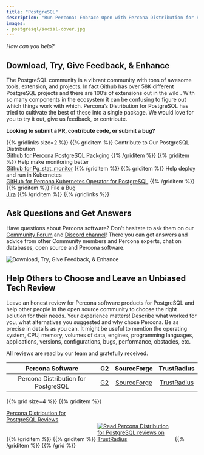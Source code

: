 ```yaml
---
title: "PostgreSQL"
description: "Run Percona: Embrace Open with Percona Distribution for PostgreSQL"
images:
- postgresql/social-cover.jpg
---
```


*How can you help?*

## Download, Try, Give Feedback, & Enhance

The PostgreSQL community is a vibrant community with tons of awesome tools, extension, and projects. In fact Github has over 58K different PostgreSQL projects and there are 100’s of extensions out in the wild . With so many components in the ecosystem it can be confusing to figure out which things work with which. Percona’s Distribution for PostgreSQL has tried to cultivate the best of these into a single package. We would love for you to try it out, give us feedback, or contribute.

**Looking to submit a PR, contribute code, or submit a bug?**

{{% gridlinks size=2 %}}
{{% griditem %}}
Contribute to Our PostgreSQL Distribution<br/>
[Github for Percona PostgreSQL Packging](https://github.com/percona/postgres-packaging)
{{% /griditem %}}
{{% griditem %}}
Help make monitoring better<br/>
[Github for Pg_stat_monitor](https://github.com/percona/pg_stat_monitor/)
{{% /griditem %}}
{{% griditem %}}
Help deploy and run in Kubernetes<br/>
[GitHub for Percona Kubernetes Operator for PostgreSQL](https://github.com/percona/percona-postgresql-operator)
{{% /griditem %}}
{{% griditem %}}
File a Bug<br/>
[Jira](https://jira.percona.com/projects/DISTPG/issues/DISTPG-246?filter=allopenissues)
{{% /griditem %}}
{{% /gridlinks %}}

## Ask Questions and Get Answers

Have questions about Percona software? Don’t hesitate to ask them on our [Community Forum](https://forums.percona.com/c/postgresql/25) and [Discord channel](http://per.co.na/discord)! There you can get answers and advice from other Community members and Percona experts, chat on databases, open source and Percona software. 

![Download, Try, Give Feedback, & Enhance](/postgresql/cover-line-2.jpg)


## Help Others to Choose and Leave an Unbiased Tech Review

Leave an honest review for Percona software products for PostgreSQL and help other people in the open source community to choose the right solution for their needs. Your experience matters! Describe what worked for you, what alternatives you suggested and why chose Percona. Be as precise in details as you can. It might be useful to mention the operating system, CPU, memory, volumes of data, engines, programming languages, applications, versions, configurations, bugs, performance, obstacles, etc. 

All reviews are read by our team and gratefully received.

| Percona Software | G2 | SourceForge | TrustRadius |
|:-----------------:|:--:|:-----------:|:-----------:|
| Percona Distribution for PostgreSQL | [G2](https://www.g2.com/products/percona-distribution-for-postgresql/reviews/) | [SourceForge](https://sourceforge.net/software/product/Percona-Distribution-for-PostgreSQL/) | [TrustRadius](https://www.trustradius.com/products/percona-distribution-for-postgresql/reviews) |


{{% grid size=4 %}}
{{% griditem %}}
<!-- Begin SF Tag -->
<div class="sf-root" data-id="3262682" data-variant-id="sf" data-badge="dark-default" data-metadata="" style="width:180px" data-project-url="https://sourceforge.net/software/product/Percona-Distribution-for-PostgreSQL/">
    <a href="https://sourceforge.net/software/product/Percona-Distribution-for-PostgreSQL/" target="_blank">Percona Distribution for PostgreSQL Reviews</a>
</div>
<script type="text/javascript">(function () {var sc=document.createElement('script');sc.type='text/javascript';sc.async=true;sc.src='https://b.sf-syn.com/badge_js?sf_id=3262682&variant_id=sf';var p=document.getElementsByTagName('script')[0];p.parentNode.insertBefore(sc, p);})();
</script>
<!-- End SF Tag -->
{{% /griditem %}}
{{% griditem %}}
<a href="https://www.trustradius.com/products/percona-distribution-for-postgresql/reviews?source=ratings_badge&utm_source=badge&utm_medium=referral&utm_campaign=trustradius_ratings_badge" style="display:inline-block;" target="_blank" title="Read Percona Distribution for PostgreSQL reviews on TrustRadius" rel="noopener"><img alt="Read Percona Distribution for PostgreSQL reviews on TrustRadius" style="max-width:200px" src="https://www.trustradius.com/api/v1/ratings_badge/percona-distribution-for-postgresql"></a>
{{% /griditem %}}
{{% /grid %}}
